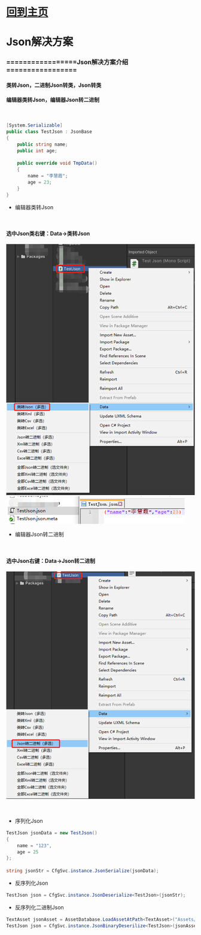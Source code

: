 # [回到主页](https://github.com/GGDevLee/UnityCfgService)
# Json解决方案

### =================Json解决方案介绍=================

#### 类转Json，二进制Json转类，Json转类
#### 编辑器类转Json，编辑器Json转二进制

</br>

```csharp
[System.Serializable]
public class TestJson : JsonBase
{
    public string name;
    public int age;

    public override void TmpData()
    {
        name = "李慧霞";
        age = 23;
    }
}
```

- 编辑器类转Json

</br> 

#### 选中Json类右键：Data->类转Json

![输入图片说明](Res/%E7%B1%BB%E8%BD%ACJson.png)
![输入图片说明](Res/%E7%B1%BB%E8%BD%ACJson2.png)

- 编辑器Json转二进制

</br> 

#### 选中Json右键：Data->Json转二进制

![输入图片说明](Res/Json%E8%BD%AC%E4%BA%8C%E8%BF%9B%E5%88%B6.png)

</br> 

- 序列化Json

```csharp
TestJson jsonData = new TestJson()
{
	name = "123",
	age = 25
};

string jsonStr = CfgSvc.instance.JsonSerialize(jsonData);
```

- 反序列化Json

```csharp
TestJson json = CfgSvc.instance.JsonDeserialize<TestJson>(jsonStr);
```

- 反序列化二进制Json

```csharp
TextAsset jsonAsset = AssetDatabase.LoadAssetAtPath<TextAsset>("Assets/TestJson.bytes");
TestJson json = CfgSvc.instance.JsonBinaryDeserilize<TestJson>(jsonAsset.bytes);
```
